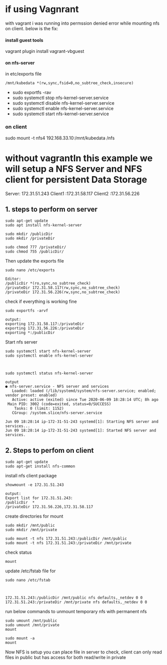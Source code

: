 # if using Vagnrant
with vagrant i was running into permssion denied error while mounting nfs on client. below is the fix:

#### install guest tools
vagrant plugin install vagrant-vbguest

#### on nfs-server
 in etc/exports file
 ```
 /mnt/kubedata *(rw,sync,fsid=0,no_subtree_check,insecure)
 ```
  
 * sudo exportfs -rav
 * sudo systemctl stop nfs-kernel-server.service
 * sudo systemctl disable nfs-kernel-server.service
 * sudo systemctl enable nfs-kernel-server.service
 * sudo systemctl start nfs-kernel-server.service
 
### on client
sudo mount -t nfs4  192.168.33.10:/mnt/kubedata /nfs

# without vagrantIn this example we will setup a NFS Server and NFS client for persistent Data Storage

Server: 172.31.51.243
Client1 :172.31.58.117 
Client2 :172.31.56.226 

## 1. steps to perform on server 
```
sudo apt-get update
sudo apt install nfs-kernel-server

sudo mkdir /publicDir
sudo mkdir /privateDir

sudo chmod 777 /privateDir/
sudo chmod 755 /publicDir/
```

Then update the exports file
```
sudo nano /etc/exports

Editor:
/publicDir *(ro,sync,no_subtree_check)
/privateDir 172.31.58.117(rw,sync,no_subtree_check)
/privateDir 172.31.56.226(rw,sync,no_subtree_check)
```

check if everything is working fine

```
sudo exportfs -arvf

output:
exporting 172.31.58.117:/privateDir
exporting 172.31.56.226:/privateDir
exporting *:/publicDir
```

Start nfs server
```
sudo systemctl start nfs-kernel-server
sudo systemctl enable nfs-kernel-server



sudo systemctl status nfs-kernel-server

output
● nfs-server.service - NFS server and services
   Loaded: loaded (/lib/systemd/system/nfs-server.service; enabled; vendor preset: enabled)
   Active: active (exited) since Tue 2020-06-09 18:28:14 UTC; 8h ago
 Main PID: 3002 (code=exited, status=0/SUCCESS)
    Tasks: 0 (limit: 1152)
   CGroup: /system.slice/nfs-server.service

Jun 09 18:28:14 ip-172-31-51-243 systemd[1]: Starting NFS server and services...
Jun 09 18:28:14 ip-172-31-51-243 systemd[1]: Started NFS server and services.

```


## 2. Steps to perfom on client
```
sudo apt-get update
sudo apt-get install nfs-common

```
install nfs client package
```
showmount -e 172.31.51.243

output:
Export list for 172.31.51.243:
/publicDir  *
/privateDir 172.31.56.226,172.31.58.117
```

create directories for mount
```
sudo mkdir /mnt/public
sudo mkdir /mnt/private

sudo mount -t nfs 172.31.51.243:/publicDir /mnt/public
sudo mount -t nfs 172.31.51.243:/privateDir /mnt/private
```

check status 
```
mount
```

update /etc/fstab file for 

```
sudo nano /etc/fstab



172.31.51.243:/publicDir /mnt/public nfs defaults,_netdev 0 0
172.31.51.243:/privateDir /mnt/private nfs defaults,_netdev 0 0
```

run below commands to unmount temporary nfs with permanent nfs
```
sudo umount /mnt/public
sudo umount /mnt/private
mount

sudo mount -a
mount

```

Now NFS is setup you can place file in server to check, client can only read files in public but has access for both read/write in private
